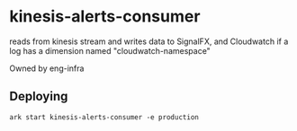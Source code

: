# kinesis-alerts-consumer

reads from kinesis stream and writes data to SignalFX, and Cloudwatch if a log has a dimension named "cloudwatch-namespace"

Owned by eng-infra

## Deploying

```
ark start kinesis-alerts-consumer -e production
```
